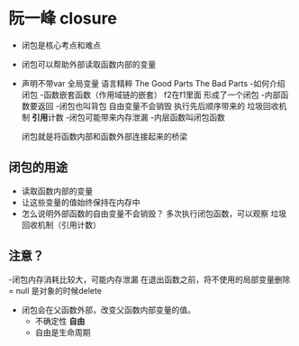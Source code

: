 # 阮一峰 closure

- 闭包是核心考点和难点
- 闭包可以帮助外部读取函数内部的变量
- 声明不带var 全局变量
    语言精粹 The Good Parts The Bad Parts
-如何介绍闭包
    -函数嵌套函数（作用域链的嵌套）
        f2在f1里面 形成了一个闭包
    -内部函数要返回
    -闭包也叫背包 自由变量不会销毁
        执行先后顺序带来的
        垃圾回收机制 **引用**计数
    -闭包可能带来内存泄漏
    -内层函数叫闭包函数

    闭包就是将函数内部和函数外部连接起来的桥梁

## 闭包的用途
- 读取函数内部的变量
- 让这些变量的值始终保持在内存中
- 怎么说明外部函数的自由变量不会销毁？
    多次执行闭包函数，可以观察
    垃圾回收机制（引用计数）

## 注意？
-闭包内存消耗比较大，可能内存泄漏
    在退出函数之前，将不使用的局部变量删除
    = null  是对象的时候delete
- 闭包会在父函数外部，改变父函数内部变量的值。
    - 不确定性 **自由**
    - 自由是生命周期